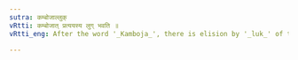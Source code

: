 ```yaml
---
sutra: कम्बोजाल्लुक्
vRtti: कम्बोजात् प्रत्ययस्य लुग् भवति ॥
vRtti_eng: After the word '_Kamboja_', there is elision by '_luk_' of the _Tadraja_ affix.

---
```

